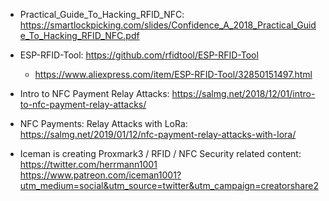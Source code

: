 - Practical_Guide_To_Hacking_RFID_NFC: https://smartlockpicking.com/slides/Confidence_A_2018_Practical_Guide_To_Hacking_RFID_NFC.pdf

- ESP-RFID-Tool: https://github.com/rfidtool/ESP-RFID-Tool
  - https://www.aliexpress.com/item/ESP-RFID-Tool/32850151497.html

- Intro to NFC Payment Relay Attacks: https://salmg.net/2018/12/01/intro-to-nfc-payment-relay-attacks/
- NFC Payments: Relay Attacks with LoRa: https://salmg.net/2019/01/12/nfc-payment-relay-attacks-with-lora/
- Iceman is creating Proxmark3 / RFID / NFC Security related content: https://twitter.com/herrmann1001 https://www.patreon.com/iceman1001?utm_medium=social&utm_source=twitter&utm_campaign=creatorshare2
